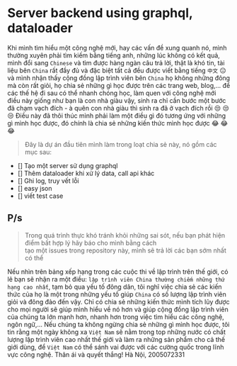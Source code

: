 Server backend using graphql, dataloader 
=== 

Khi mình tìm hiểu một công nghệ mới, hay các vấn đề xung quanh nó, mình thường xuyên phải tìm kiếm bằng tiếng anh, những lúc không có kết quả, mình đổi sang `Chinese` và tìm được hàng ngàn câu trả lời, thật là khó tin, tài liệu bên `China` rất đầy đủ và đặc biệt tất cả đều được viết bằng tiếng `中文` :expressionless: và mình nhận thấy cộng đồng lập trình viên bên `China` họ không những đông mà còn rất giỏi, họ chia sẻ những gì học được trên các trang web, blog,... để các thế hệ đi sau có thể nhanh chóng học, làm quen với công nghệ mới điều này giống như bạn là con nhà giàu vậy, sinh ra chỉ cần bước một bước đã chạm vạch đích - à quên con nhà giàu thì sinh ra đã ở vạch đích rồi :unamused: :unamused: :unamused:  Điều này đã thôi thúc mình phải làm một điều gì đó tương ứng với những gì mình học được, đó chính là chia sẻ những kiến thức mình học được :joy: :joy: :joy: 

> Đây là dự án đầu tiên mình làm trong loạt chia sẻ này, nó gồm các mục sau: 

* [] Tạo một server sử dụng graphql 
* [] Thêm dataloader khi xử lý data, call api khác 
* [] Ghi log, truy vết lỗi 
* [] easy json 
* [] viết test case 

P/s
--- 

> Trong quá trình thực khó tránh khỏi những sai sót, nếu bạn phát hiện điểm bất hợp lý hãy báo cho mình bằng cách  
> tạo một issues trong repository này, mình sẽ trả lời các bạn sớm nhất có thể  

Nếu nhìn trên bảng xếp hạng trong các cuộc thi về lập trình trên thế giới, có lẽ bạn sẽ nhận ra một điều: `lập trình viên China thường chiếm những thứ hạng cao nhất`, tạm bỏ qua yếu tố đông dân, tôi nghĩ việc chia sẻ các kiến thức của họ là một trong những yếu tố giúp `China` có số lượng lập trình viên giỏi và đông đảo đến vậy. Chỉ có chia sẻ những kiến thức mình tích lũy được cho mọi người sẽ giúp mình hiểu về nó hơn và giúp cộng đồng lập trình viên của chúng ta lớn mạnh hơn, nhanh hơn trong việc tìm hiểu các công nghệ, ngôn ngữ,... Nếu chúng ta không ngừng chia sẻ những gì mình học được, tôi tin rằng một ngày không xa `Việt Nam` sẽ nằm trong top những nước có chất lượng lập trình viên cao nhất thế giới và làm ra những sản phẩm cho cả thế giới dùng, để `Việt Nam` có thể sánh vai được với các cường quốc trong lĩnh vực công nghệ. 
Thân ái và quyết thắng! 
Hà Nội, 2005072331
